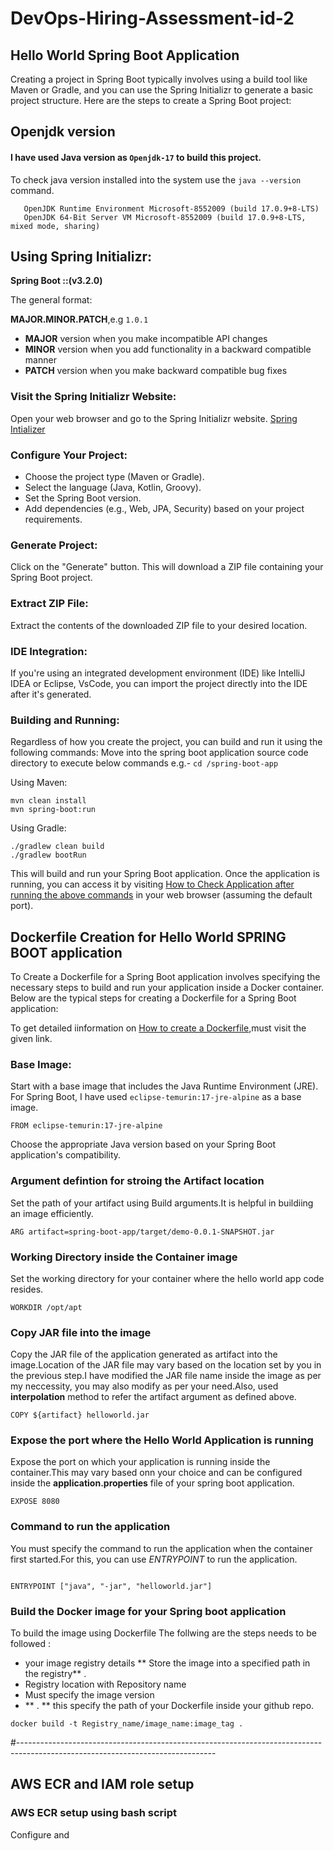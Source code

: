 # DevOps-Hiring-Assessment-id-2

## Hello World Spring Boot Application

Creating a project in Spring Boot typically involves using a build tool like Maven or Gradle, and you can use the Spring Initializr to generate a basic project structure. Here are the steps to create a Spring Boot project:

 ## Openjdk version
  
  #### I have used Java version as `Openjdk-17` to build this project.

  To check java version installed into the system use the `java --version` command.

  ```openjdk 17.0.9 2023-10-17 LTS
     OpenJDK Runtime Environment Microsoft-8552009 (build 17.0.9+8-LTS)
     OpenJDK 64-Bit Server VM Microsoft-8552009 (build 17.0.9+8-LTS, mixed mode, sharing)
 ```

 ## Using Spring Initializr:

 **Spring Boot ::(v3.2.0)** 

 The general format:

**MAJOR.MINOR.PATCH**,e.g `1.0.1`

- **MAJOR** version when you make incompatible API changes
- **MINOR** version when you add functionality in a backward compatible manner
- **PATCH** version when you make backward compatible bug fixes

### Visit the Spring Initializr Website:

Open your web browser and go to the Spring Initializr website.
[Spring Intializer](https://start.spring.io/)

### Configure Your Project:

- Choose the project type (Maven or Gradle).
- Select the language (Java, Kotlin, Groovy).
- Set the Spring Boot version.
- Add dependencies (e.g., Web, JPA, Security) based on your project requirements.

### Generate Project:

Click on the "Generate" button. This will download a ZIP file containing your Spring Boot project.

### Extract ZIP File:

Extract the contents of the downloaded ZIP file to your desired location.

### IDE Integration:

If you're using an integrated development environment (IDE) like IntelliJ IDEA or Eclipse, VsCode, you can import the project directly into the IDE after it's generated.

### Building and Running:

Regardless of how you create the project, you can build and run it using the following commands:
Move into the spring boot application source code directory to execute below commands e.g.- `cd /spring-boot-app`

Using Maven:

```
mvn clean install
mvn spring-boot:run

```

Using Gradle:

```
./gradlew clean build
./gradlew bootRun

```

This will build and run your Spring Boot application. Once the application is running, you can access it by visiting [How to Check Application after running the above commands](http://localhost:8080) in your web browser (assuming the default port).


## Dockerfile Creation for Hello World SPRING BOOT application

To Create a Dockerfile for a Spring Boot application involves specifying the necessary steps to build and run your application inside a Docker container. Below are the typical steps for creating a Dockerfile for a Spring Boot application:

To get detailed iinformation on [How to create a Dockerfile](https://docs.docker.com/engine/reference/builder/),must visit the given link.


### Base Image:

Start with a base image that includes the Java Runtime Environment (JRE). For Spring Boot, I have used `eclipse-temurin:17-jre-alpine` as a base image.

```
FROM eclipse-temurin:17-jre-alpine
```
Choose the appropriate Java version based on your Spring Boot application's compatibility.

### Argument defintion for stroing the Artifact location

Set the path of your artifact using Build arguments.It is helpful in buildiing an image efficiently.

```
ARG artifact=spring-boot-app/target/demo-0.0.1-SNAPSHOT.jar
```
### Working Directory inside the Container image

Set the working directory for your container where the hello world app code resides.

```
WORKDIR /opt/apt
```

### Copy JAR file into the image

Copy the JAR file of the application generated as artifact into the image.Location of the JAR file may vary based on the location set by you in the previous step.I have modified the JAR file name inside the image as per my neccessity, you may also modify as per your need.Also, used **interpolation** method to refer the artifact argument as defined above.

```
COPY ${artifact} helloworld.jar
```

### Expose the port where the Hello World Application is running

Expose the port on which your application is running inside the container.This may vary based onn your choice and can be configured inside the **application.properties** file of your spring boot application.

```
EXPOSE 8080
```

### Command to run the application

You must specify the command to run the application when the container first started.For this, you can use *ENTRYPOINT* to run the application.

```

ENTRYPOINT ["java", "-jar", "helloworld.jar"]
```

### Build the Docker image for your Spring boot application

To build the image using Dockerfile The follwing are the steps needs to be followed :

- your image registry details ** Store the image into a specified path in the registry** .
- Registry location with Repository name 
- Must specify the image version
- ** . ** this specify the path of your Dockerfile inside your github repo.

```
docker build -t Registry_name/image_name:image_tag .
```

#-------------------------------------------------------------------------------------------------------------------------------

## AWS ECR and IAM role setup

### AWS ECR setup using bash script

Configure and 